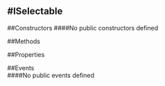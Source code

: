 #ISelectable
---
##Constructors 
####No public constructors defined

##Methods  



##Properties  


##Events  
####No public events defined

